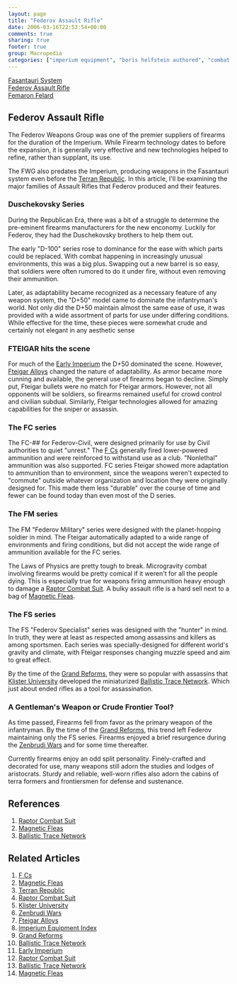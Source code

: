 ```yaml
---
layout: page
title: "Federov Assault Rifle"
date: 2006-03-16T22:53:54+00:00
comments: true
sharing: true
footer: true
group: Macropedia
categories: ["imperium equipment", "boris helfstein authored", "combat equipment"]
---
```


<div class='row'>
	<div class='col-md-4'><a href='/macropedia/fasantauri-system'>Fasantauri System</a></div>
	<div class='col-md-4'><a href='/macropedia/federov-assault-rifle'>Federov Assault Rifle</a></div>
	<div class='col-md-4'><a href='/macropedia/femaron-felard'>Femaron Felard</a></div>
</div>




## Federov Assault Rifle

The Federov Weapons Group was one of the premier suppliers of firearms for the duration of the Imperium. While Firearm technology dates to before the expansion, it is generally very effective and new technologies helped to refine, rather than supplant, its use.

The FWG also predates the Imperium, producing weapons in the Fasantauri system even before the [Terran Republic](/macropedia/terran-republic). In this article, I'll be examining the major families of Assault Rifles that Federov produced and their features.

### Duschekovsky Series

During the Republican Era, there was a bit of a struggle to determine the pre-eminent firearms manufacturers for the new enconomy. Luckily for Federov, they had the Duschekovsky brothers to help them out. 

The early "D-100" series rose to dominance for the ease with which parts could be replaced. With combat happening in increasingly unusual environments, this was a big plus. Swapping out a new barrel is so easy, that soldiers were often rumored to do it under fire, without even removing their ammunition.

Later, as adaptability became recognized as a necessary feature of any weapon system, the "D+50" model came to dominate the infantryman's world. Not only did the D+50 maintain almost the same ease of use, it was provided with a wide assortment of parts for use under differing conditions. While effective for the time, these pieces were somewhat crude and certainly not elegant in any aesthetic sense 

### FTEIGAR hits the scene

For much of the [Early Imperium](/macropedia/imperium-macropedia-timeline) the D+50 dominated the scene. However, [Fteigar Alloys](/macropedia/fteigar-alloys) changed the nature of adaptability. As armor became more cunning and available, the general use of firearms began to decline. Simply put, Fteigar bullets were no match for Fteigar armors. However, not all opponents will be soldiers, so firearms remained useful for crowd control and civilian subdual. Similarly, Fteigar technologies allowed for amazing capabilities for the sniper or assassin.

### The FC series

The FC-## for Federov-Civil, were designed primarily for use by Civil authorities to quiet "unrest." The [F Cs](/macropedia/f-cs) generally fired lower-powered ammunition and were reinforced to withstand use as a club. "Nonlethal" ammunition was also supported. FC series Fteigar showed more adaptation to ammunition than to environment, since the weapons weren't expected to "commute" outside whatever organization and location they were originally designed for. This made them less "durable" over the course of time and fewer can be found today than even most of the D series.

### The FM series

The FM "Federov Military" series were designed with the planet-hopping soldier in mind. The Fteigar automatically adapted to a wide range of environments and firing conditions, but did not accept the wide range of ammunition available for the FC series. 

The Laws of Physics are pretty tough to break. Microgravity combat involving firearms would be pretty comical if it weren't for all the people dying. This is especially true for weapons firing ammunition heavy enough to damage a [Raptor Combat Suit](/macropedia/raptor-combat-suit). A bulky assault rifle is a hard sell next to a bag of [Magnetic Fleas](/macropedia/magnetic-fleas).

### The FS series

The FS "Federov Specialist" series was designed with the "hunter" in mind. In truth, they were at least as respected among assassins and killers as among sportsmen. Each series was specially-designed for different world's gravity and climate, with Fteigar responses changing muzzle speed and aim to great effect.

By the time of the [Grand Reforms](/macropedia/grand-reforms), they were so popular with assassins that [Klister University](/macropedia/klister-university) developed the miniaturized [Ballistic Trace Network](/macropedia/ballistic-trace-network). Which just about ended rifles as a tool for assassination. 

### A Gentleman's Weapon or Crude Frontier Tool?

As time passed, Firearms fell from favor as the primary weapon of the infantryman. By the time of the [Grand Reforms](/macropedia/grand-reforms), this trend left Federov maintaining only the FS series. Firearms enjoyed a brief resurgence during the [Zenbrudi Wars](/macropedia/zenbrudi-wars) and for some time thereafter.

Currently firearms enjoy an odd split personality. Finely-crafted and decorated for use, many weapons still adorn the studies and lodges of aristocrats. Sturdy and reliable, well-worn rifles also adorn the cabins of terra formers and frontiersmen for defense and sustenance. 

## References
1. [Raptor Combat Suit](/macropedia/raptor-combat-suit)
1. [Magnetic Fleas](/macropedia/magnetic-fleas)
1. [Ballistic Trace Network](/macropedia/ballistic-trace-network)

## Related Articles

1. [F Cs](/macropedia/f-cs)
2. [Magnetic Fleas](/macropedia/magnetic-fleas)
3. [Terran Republic](/macropedia/terran-republic)
4. [Raptor Combat Suit](/macropedia/raptor-combat-suit)
5. [Klister University](/macropedia/klister-university)
6. [Zenbrudi Wars](/macropedia/zenbrudi-wars)
7. [Fteigar Alloys](/macropedia/fteigar-alloys)
8. [Imperium Equipment Index](/macropedia/imperium-equipment-index)
9. [Grand Reforms](/macropedia/grand-reforms)
10. [Ballistic Trace Network](/macropedia/ballistic-trace-network)
11. [Early Imperium](/macropedia/imperium-macropedia-timeline)
12. [Raptor Combat Suit](/macropedia/raptor-combat-suit)
13. [Ballistic Trace Network](/macropedia/ballistic-trace-network)
14. [Magnetic Fleas](/macropedia/magnetic-fleas)



 
